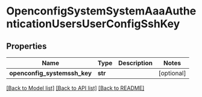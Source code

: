 # OpenconfigSystemSystemAaaAuthenticationUsersUserConfigSshKey

## Properties
Name | Type | Description | Notes
------------ | ------------- | ------------- | -------------
**openconfig_systemssh_key** | **str** |  | [optional] 

[[Back to Model list]](../README.md#documentation-for-models) [[Back to API list]](../README.md#documentation-for-api-endpoints) [[Back to README]](../README.md)


